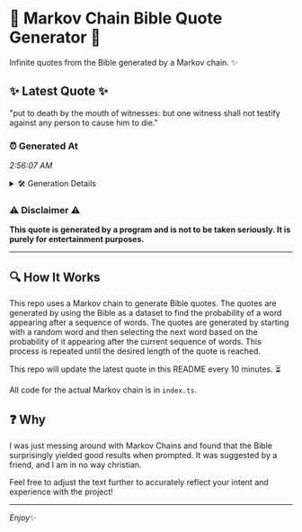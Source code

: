 # 📖 Markov Chain Bible Quote Generator 📖

Infinite quotes from the Bible generated by a Markov chain. ✨

## ✨ Latest Quote ✨
"put to death by the mouth of witnesses: but one witness shall not testify against any person to cause him to die."

### ⏰ Generated At
*2:56:07 AM*

<details>
    <summary>🛠️ Generation Details</summary>
    <p>
        <strong>🌱 Seed:</strong> put<br>
        <strong>🔄 Iterations:</strong> 21<br>
        <strong>📜 Context History:</strong><br>[ put ]: to<br>[ put, to ]: death<br>[ put, to, death ]: by<br>[ put, to, death, by ]: the<br>[ put, to, death, by, the ]: mouth<br>[ put, to, death, by, the, mouth ]: of<br>[ to, death, by, the, mouth, of ]: witnesses:<br>[ death, by, the, mouth, of, witnesses: ]: but<br>[ by, the, mouth, of, witnesses:, but ]: one<br>[ the, mouth, of, witnesses:, but, one ]: witness<br>[ mouth, of, witnesses:, but, one, witness ]: shall<br>[ of, witnesses:, but, one, witness, shall ]: not<br>[ witnesses:, but, one, witness, shall, not ]: testify<br>[ but, one, witness, shall, not, testify ]: against<br>[ one, witness, shall, not, testify, against ]: any<br>[ witness, shall, not, testify, against, any ]: person<br>[ shall, not, testify, against, any, person ]: to<br>[ not, testify, against, any, person, to ]: cause<br>[ testify, against, any, person, to, cause ]: him<br>[ against, any, person, to, cause, him ]: to<br>[ any, person, to, cause, him, to ]: die.<br>
    </p>
</details>

### ⚠️ Disclaimer ⚠️
**This quote is generated by a program and is not to be taken seriously. It is purely for entertainment purposes.**

---

## 🔍 How It Works

This repo uses a Markov chain to generate Bible quotes. The quotes are generated by using the Bible as a dataset to find the probability of a word appearing after a sequence of words. The quotes are generated by starting with a random word and then selecting the next word based on the probability of it appearing after the current sequence of words. This process is repeated until the desired length of the quote is reached.

This repo will update the latest quote in this README every 10 minutes. ⏳

All code for the actual Markov chain is in `index.ts`.

## ❓ Why

I was just messing around with Markov Chains and found that the Bible surprisingly yielded good results when prompted. 
It was suggested by a friend, and I am in no way christian.

Feel free to adjust the text further to accurately reflect your intent and experience with the project!

---

*Enjoy*✨
